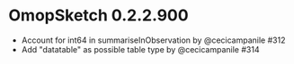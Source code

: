 # OmopSketch 0.2.2.900


-   Account for int64 in summariseInObservation by @cecicampanile #312
-   Add "datatable" as possible table type by @cecicampanile #314
